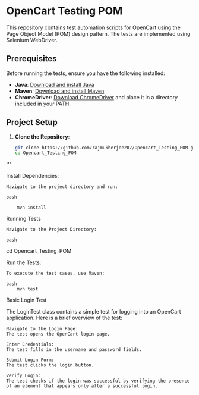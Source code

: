 # OpenCart Testing POM

This repository contains test automation scripts for OpenCart using the Page Object Model (POM) design pattern. The tests are implemented using Selenium WebDriver.

## Prerequisites

Before running the tests, ensure you have the following installed:

- **Java**: [Download and install Java](https://www.oracle.com/java/technologies/javase-jdk11-downloads.html)
- **Maven**: [Download and install Maven](https://maven.apache.org/download.cgi)
- **ChromeDriver**: [Download ChromeDriver](https://sites.google.com/a/chromium.org/chromedriver/downloads) and place it in a directory included in your PATH.

## Project Setup

1. **Clone the Repository**:
   ```bash
   git clone https://github.com/rajmukherjee207/Opencart_Testing_POM.git
   cd Opencart_Testing_POM
'''

Install Dependencies:

    Navigate to the project directory and run:

    bash

        mvn install

Running Tests

    Navigate to the Project Directory:

    bash

cd Opencart_Testing_POM

Run the Tests:

    To execute the test cases, use Maven:

    bash
        mvn test

Basic Login Test

The LoginTest class contains a simple test for logging into an OpenCart application. Here is a brief overview of the test:

    Navigate to the Login Page:
    The test opens the OpenCart login page.

    Enter Credentials:
    The test fills in the username and password fields.

    Submit Login Form:
    The test clicks the login button.

    Verify Login:
    The test checks if the login was successful by verifying the presence of an element that appears only after a successful login.
